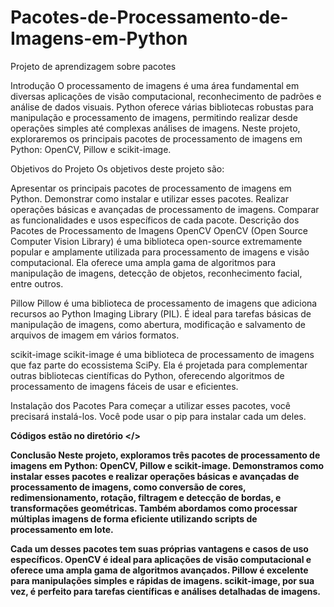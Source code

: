 # Pacotes-de-Processamento-de-Imagens-em-Python
Projeto de aprendizagem sobre pacotes

Introdução
O processamento de imagens é uma área fundamental em diversas aplicações de visão computacional, reconhecimento de padrões e análise de dados visuais. Python oferece várias bibliotecas robustas para manipulação e processamento de imagens, permitindo realizar desde operações simples até complexas análises de imagens. Neste projeto, exploraremos os principais pacotes de processamento de imagens em Python: OpenCV, Pillow e scikit-image.

Objetivos do Projeto
Os objetivos deste projeto são:

Apresentar os principais pacotes de processamento de imagens em Python.
Demonstrar como instalar e utilizar esses pacotes.
Realizar operações básicas e avançadas de processamento de imagens.
Comparar as funcionalidades e usos específicos de cada pacote.
Descrição dos Pacotes de Processamento de Imagens
OpenCV
OpenCV (Open Source Computer Vision Library) é uma biblioteca open-source extremamente popular e amplamente utilizada para processamento de imagens e visão computacional. Ela oferece uma ampla gama de algoritmos para manipulação de imagens, detecção de objetos, reconhecimento facial, entre outros.

Pillow
Pillow é uma biblioteca de processamento de imagens que adiciona recursos ao Python Imaging Library (PIL). É ideal para tarefas básicas de manipulação de imagens, como abertura, modificação e salvamento de arquivos de imagem em vários formatos.

scikit-image
scikit-image é uma biblioteca de processamento de imagens que faz parte do ecossistema SciPy. Ela é projetada para complementar outras bibliotecas científicas do Python, oferecendo algoritmos de processamento de imagens fáceis de usar e eficientes.

Instalação dos Pacotes
Para começar a utilizar esses pacotes, você precisará instalá-los. Você pode usar o pip para instalar cada um deles.

<b> Códigos estão no diretório </>

Conclusão
Neste projeto, exploramos três pacotes de processamento de imagens em Python: OpenCV, Pillow e scikit-image. Demonstramos como instalar esses pacotes e realizar operações básicas e avançadas de processamento de imagens, como conversão de cores, redimensionamento, rotação, filtragem e detecção de bordas, e transformações geométricas. Também abordamos como processar múltiplas imagens de forma eficiente utilizando scripts de processamento em lote.

Cada um desses pacotes tem suas próprias vantagens e casos de uso específicos. OpenCV é ideal para aplicações de visão computacional e oferece uma ampla gama de algoritmos avançados. Pillow é excelente para manipulações simples e rápidas de imagens. scikit-image, por sua vez, é perfeito para tarefas científicas e análises detalhadas de imagens.

